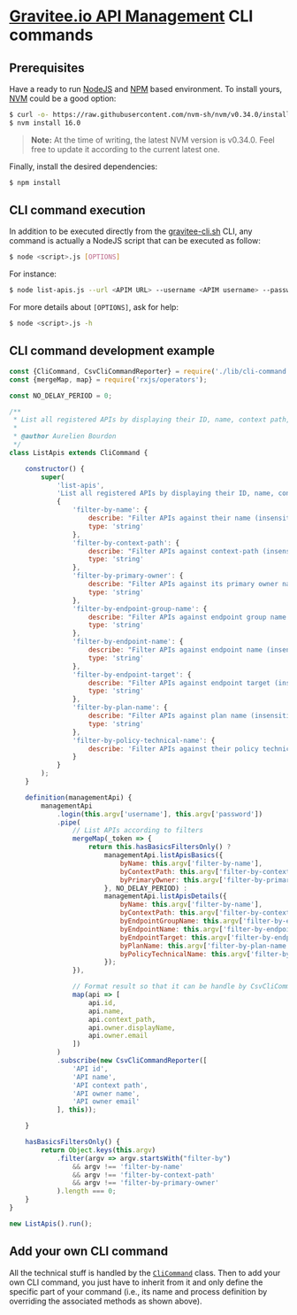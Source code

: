 # [Gravitee.io API Management](https://gravitee.io/products/apim/) CLI commands

## Prerequisites 

Have a ready to run [NodeJS](https://nodejs.org/en/) and [NPM](https://www.npmjs.com/) based environment.
To install yours, [NVM](https://github.com/nvm-sh/nvm) could be a good option:

```bash
$ curl -o- https://raw.githubusercontent.com/nvm-sh/nvm/v0.34.0/install.sh | bash
$ nvm install 16.0
```

> **Note:** At the time of writing, the latest NVM version is v0.34.0. Feel free to update it according to the current latest one.

Finally, install the desired dependencies:

```bash
$ npm install
```

## CLI command execution

In addition to be executed directly from the [gravitee-cli.sh](../gravitee-cli.sh) CLI, any command is actually a NodeJS script that can be executed as follow:

```bash
$ node <script>.js [OPTIONS]
```

For instance:

```bash
$ node list-apis.js --url <APIM URL> --username <APIM username> --password <APIM password> --query-filter products
```

For more details about `[OPTIONS]`, ask for help:
```bash
$ node <script>.js -h
```

## CLI command development example

```js
const {CliCommand, CsvCliCommandReporter} = require('./lib/cli-command');
const {mergeMap, map} = require('rxjs/operators');

const NO_DELAY_PERIOD = 0;

/**
 * List all registered APIs by displaying their ID, name, context path, owner name and owner email, in CSV format.
 *
 * @author Aurelien Bourdon
 */
class ListApis extends CliCommand {

    constructor() {
        super(
            'list-apis',
            'List all registered APIs by displaying their ID, name, context path, owner name and owner email, in CSV format',
            {
                'filter-by-name': {
                    describe: "Filter APIs against their name (insensitive regex)",
                    type: 'string'
                },
                'filter-by-context-path': {
                    describe: "Filter APIs against context-path (insensitive regex)",
                    type: 'string'
                },
                'filter-by-primary-owner': {
                    describe: "Filter APIs against its primary owner name or address (insensitive regex)",
                    type: 'string'
                },
                'filter-by-endpoint-group-name': {
                    describe: "Filter APIs against endpoint group name (insensitive regex)",
                    type: 'string'
                },
                'filter-by-endpoint-name': {
                    describe: "Filter APIs against endpoint name (insensitive regex)",
                    type: 'string'
                },
                'filter-by-endpoint-target': {
                    describe: "Filter APIs against endpoint target (insensitive regex)",
                    type: 'string'
                },
                'filter-by-plan-name': {
                    describe: "Filter APIs against plan name (insensitive regex)",
                    type: 'string'
                },
                'filter-by-policy-technical-name': {
                    describe: 'Filter APIs against their policy technical names (insensitive regex) (see https://docs.gravitee.io/apim_policies_overview.html for more details)'
                }
            }
        );
    }

    definition(managementApi) {
        managementApi
            .login(this.argv['username'], this.argv['password'])
            .pipe(
                // List APIs according to filters
                mergeMap(_token => {
                    return this.hasBasicsFiltersOnly() ?
                        managementApi.listApisBasics({
                            byName: this.argv['filter-by-name'],
                            byContextPath: this.argv['filter-by-context-path'],
                            byPrimaryOwner: this.argv['filter-by-primary-owner']
                        }, NO_DELAY_PERIOD) :
                        managementApi.listApisDetails({
                            byName: this.argv['filter-by-name'],
                            byContextPath: this.argv['filter-by-context-path'],
                            byEndpointGroupName: this.argv['filter-by-endpoint-group-name'],
                            byEndpointName: this.argv['filter-by-endpoint-name'],
                            byEndpointTarget: this.argv['filter-by-endpoint-target'],
                            byPlanName: this.argv['filter-by-plan-name'],
                            byPolicyTechnicalName: this.argv['filter-by-policy-technical-name']
                        });
                }),

                // Format result so that it can be handle by CsvCliCommandReporter
                map(api => [
                    api.id,
                    api.name,
                    api.context_path,
                    api.owner.displayName,
                    api.owner.email
                ])
            )
            .subscribe(new CsvCliCommandReporter([
                'API id',
                'API name',
                'API context path',
                'API owner name',
                'API owner email'
            ], this));

    }

    hasBasicsFiltersOnly() {
        return Object.keys(this.argv)
            .filter(argv => argv.startsWith("filter-by")
                && argv !== 'filter-by-name'
                && argv !== 'filter-by-context-path'
                && argv !== 'filter-by-primary-owner'
            ).length === 0;
    }
}

new ListApis().run();
```

## Add your own CLI command

All the technical stuff is handled by the [`CliCommand`](lib/cli-command.js) class. Then to add your own CLI command, you just have to inherit from it and only define the specific part of your command (i.e., its name and process definition by overriding the associated methods as shown above).
